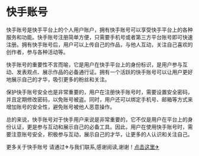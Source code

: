 # 快手账号

快手账号是快手平台上的个人用户账户，拥有快手账号可以享受快手平台上的各种服务和功能。快手账号注册简单方便，只需要手机号或者第三方平台账号即可快速注册。拥有快手账号后，用户可以上传自己的作品，与他人互动，关注自己喜欢的创作者，参与各种活动等。

快手账号的重要性不言而喻，它是用户在快手平台上的身份标识，是用户参与互动、发表观点、展示作品的必备通行证。拥有一个活跃的快手账号可以让用户更好地展示自己的才华，吸引更多的粉丝和关注。

保护快手账号安全也是非常重要的，用户在注册快手账号时，需要设置安全密码，并且定期修改密码，以免账号被盗。同时，用户还可以绑定手机号、邮箱等方式来增加账号的安全性，避免账号被他人恶意操作。

总的来说，快手账号对于快手用户来说是非常重要的，它不仅是用户在平台上的身份认证，更是参与互动和展示自己的必备工具。因此，用户在使用快手账号时，需要注意账号安全，积极参与互动，展示自己的才华，让更多的人认识和关注自己。

更多关于快手账号 请通过✈与我们联系,感谢阅读,谢谢！[点击这里✈](https://t.me/lm66bot)